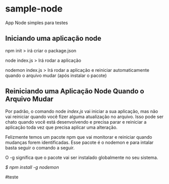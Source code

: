 # sample-node
App Node simples para testes

## Iniciando uma aplicação node
npm init > irá criar o package.json

node index.js > Irá rodar a aplicação

nodemon index.js > Irá rodar a aplicação e reiniciar automaticamente quando o arquivo mudar (após instalar o pacote)

## Reiniciando uma Aplicação Node Quando o Arquivo Mudar
Por padrão, o comando node *index.js* vai iniciar a sua aplicação, mas não vai reiniciar quando você fizer alguma atualização no arquivo. Isso pode ser chato quando você está desenvolvendo e precisa parar e reiniciar a aplicação toda vez que precisa aplicar uma alteração.

Felizmente temos um pacote npm que vai monitorar e reiniciar quando mudanças forem identificadas. Esse pacote é o nodemon e para intalar basta seguir o comando a seguir.

O -g significa que o pacote vai ser instalado globalmente no seu sistema.

*$ npm install -g nodemon*

#teste

